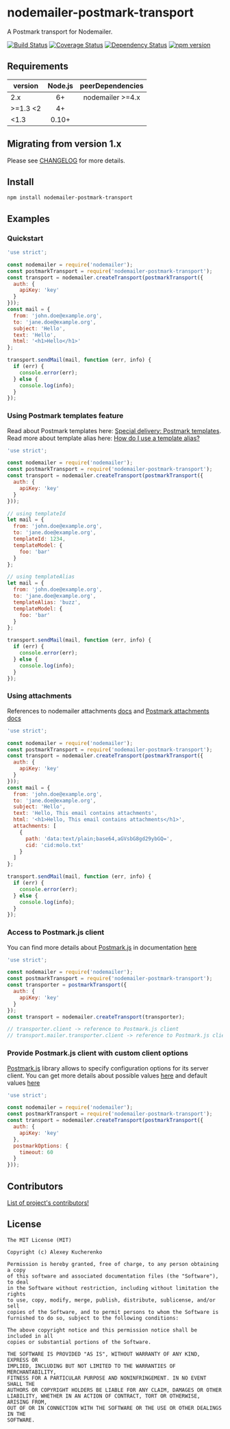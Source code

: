 # nodemailer-postmark-transport

A Postmark transport for Nodemailer.

[![Build Status](https://travis-ci.org/killmenot/nodemailer-postmark-transport.svg?branch=master)](https://travis-ci.org/killmenot/nodemailer-postmark-transport) [![Coverage Status](https://coveralls.io/repos/github/killmenot/nodemailer-postmark-transport/badge.svg?branch=master)](https://coveralls.io/github/killmenot/nodemailer-postmark-transport?branch=master) [![Dependency Status](https://david-dm.org/killmenot/nodemailer-postmark-transport.svg)](https://david-dm.org/killmenot/nodemailer-postmark-transport) [![npm version](https://img.shields.io/npm/v/nodemailer-postmark-transport.svg)](https://www.npmjs.com/package/nodemailer-postmark-transport)


## Requirements

| version  | Node.js  | peerDependencies   |
|----------|:--------:|:------------------:|
|    2.x   |    6+    |  nodemailer >=4.x  |
| >=1.3 <2 |    4+    |                    |
|  <1.3    |   0.10+  |                    |


## Migrating from version 1.x

Please see [CHANGELOG](/CHANGELOG.md#200-2018-12-05) for more details.


## Install

```
npm install nodemailer-postmark-transport
```

## Examples

### Quickstart

```javascript
'use strict';

const nodemailer = require('nodemailer');
const postmarkTransport = require('nodemailer-postmark-transport');
const transport = nodemailer.createTransport(postmarkTransport({
  auth: {
    apiKey: 'key'
  }
}));
const mail = {
  from: 'john.doe@example.org',
  to: 'jane.doe@example.org',
  subject: 'Hello',
  text: 'Hello',
  html: '<h1>Hello</h1>'
};

transport.sendMail(mail, function (err, info) {
  if (err) {
    console.error(err);
  } else {
    console.log(info);
  }
});
```

### Using Postmark templates feature

Read about Postmark templates here: [Special delivery: Postmark templates](https://postmarkapp.com/blog/special-delivery-postmark-templates). Read more about template alias here: [How do I use a template alias?](https://postmarkapp.com/support/article/1117-how-do-i-use-a-template-alias)

```javascript
'use strict';

const nodemailer = require('nodemailer');
const postmarkTransport = require('nodemailer-postmark-transport');
const transport = nodemailer.createTransport(postmarkTransport({
  auth: {
    apiKey: 'key'
  }
}));

// using templateId
let mail = {
  from: 'john.doe@example.org',
  to: 'jane.doe@example.org',
  templateId: 1234,
  templateModel: {
    foo: 'bar'
  }
};

// using templateAlias
let mail = {
  from: 'john.doe@example.org',
  to: 'jane.doe@example.org',
  templateAlias: 'buzz',
  templateModel: {
    foo: 'bar'
  }
};

transport.sendMail(mail, function (err, info) {
  if (err) {
    console.error(err);
  } else {
    console.log(info);
  }
});
```

### Using attachments

References to nodemailer attachments [docs](https://community.nodemailer.com/using-attachments/) and [Postmark attachments docs](http://developer.postmarkapp.com/developer-send-api.html)

```javascript
'use strict';

const nodemailer = require('nodemailer');
const postmarkTransport = require('nodemailer-postmark-transport');
const transport = nodemailer.createTransport(postmarkTransport({
  auth: {
    apiKey: 'key'
  }
}));
const mail = {
  from: 'john.doe@example.org',
  to: 'jane.doe@example.org',
  subject: 'Hello',
  text: 'Hello, This email contains attachments',
  html: '<h1>Hello, This email contains attachments</h1>',
  attachments: [
    {
      path: 'data:text/plain;base64,aGVsbG8gd29ybGQ=',
      cid: 'cid:molo.txt'
    }
  ]
};

transport.sendMail(mail, function (err, info) {
  if (err) {
    console.error(err);
  } else {
    console.log(info);
  }
});
```

### Access to Postmark.js client

You can find more details about [Postmark.js](https://github.com/wildbit/postmark.js) in documentation [here](https://wildbit.github.io/postmark.js)

```javascript
'use strict';

const nodemailer = require('nodemailer');
const postmarkTransport = require('nodemailer-postmark-transport');
const transporter = postmarkTransport({
  auth: {
    apiKey: 'key'
  }
});
const transport = nodemailer.createTransport(transporter);

// transporter.client -> reference to Postmark.js client
// transport.mailer.transporter.client -> reference to Postmark.js client

```

### Provide Postmark.js client with custom client options

[Postmark.js](https://github.com/wildbit/postmark.js) library allows to specify configuration options for its server client. You can get more details about possible values [here](https://github.com/wildbit/postmark.js/blob/master/src/client/models/client/ClientOptions.ts#L2) and default values [here](https://github.com/wildbit/postmark.js/blob/master/src/client/BaseClient.ts#L21)

```javascript
'use strict';

const nodemailer = require('nodemailer');
const postmarkTransport = require('nodemailer-postmark-transport');
const transport = nodemailer.createTransport(postmarkTransport({
  auth: {
    apiKey: 'key'
  },
  postmarkOptions: {
    timeout: 60
  }
}));
```

## Contributors

[List of project's contributors!](CONTRIBUTORS.md)


## License

    The MIT License (MIT)

    Copyright (c) Alexey Kucherenko

    Permission is hereby granted, free of charge, to any person obtaining a copy
    of this software and associated documentation files (the "Software"), to deal
    in the Software without restriction, including without limitation the rights
    to use, copy, modify, merge, publish, distribute, sublicense, and/or sell
    copies of the Software, and to permit persons to whom the Software is
    furnished to do so, subject to the following conditions:

    The above copyright notice and this permission notice shall be included in all
    copies or substantial portions of the Software.

    THE SOFTWARE IS PROVIDED "AS IS", WITHOUT WARRANTY OF ANY KIND, EXPRESS OR
    IMPLIED, INCLUDING BUT NOT LIMITED TO THE WARRANTIES OF MERCHANTABILITY,
    FITNESS FOR A PARTICULAR PURPOSE AND NONINFRINGEMENT. IN NO EVENT SHALL THE
    AUTHORS OR COPYRIGHT HOLDERS BE LIABLE FOR ANY CLAIM, DAMAGES OR OTHER
    LIABILITY, WHETHER IN AN ACTION OF CONTRACT, TORT OR OTHERWISE, ARISING FROM,
    OUT OF OR IN CONNECTION WITH THE SOFTWARE OR THE USE OR OTHER DEALINGS IN THE
    SOFTWARE.

